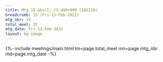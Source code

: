 ```yaml
---
title: Mtg 15 &bull; CS-499+900 (202210)
breadcrumb: 15 (Fri-11-Feb-2022)
mtg_nbr: 15
total_meet: 37
mtg_date: Fri-11-Feb-2022
layout: bg-image
---
```


{%- include meetings/main.html
    tm=page.total_meet
    mn=page.mtg_nbr
    md=page.mtg_date
-%}
